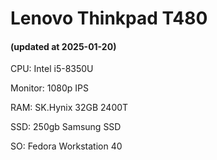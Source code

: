 # Lenovo Thinkpad T480

#### (updated at 2025-01-20)

CPU: Intel i5-8350U

Monitor: 1080p IPS

RAM: SK.Hynix 32GB 2400T

SSD: 250gb Samsung SSD

SO: Fedora Workstation 40


